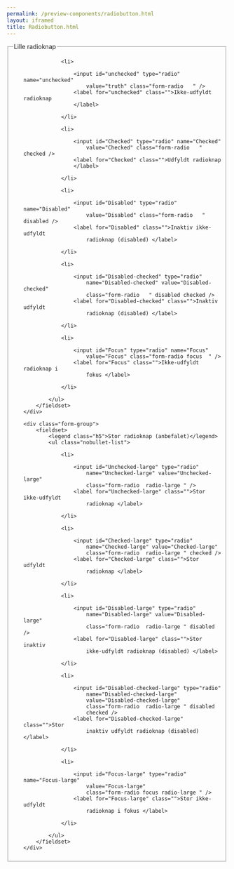 ```yaml
--- 
permalink: /preview-components/radiobutton.html
layout: iframed 
title: Radiobutton.html
---
```

<div class="container">
    <div class="form-group">
        <fieldset>
            <legend class="h5">Lille radioknap</legend>
            <ul class="nobullet-list">

                <li>

                    <input id="unchecked" type="radio" name="unchecked"
                        value="truth" class="form-radio   " />
                    <label for="unchecked" class="">Ikke-udfyldt radioknap
                    </label>

                </li>

                <li>

                    <input id="Checked" type="radio" name="Checked"
                        value="Checked" class="form-radio   " checked />
                    <label for="Checked" class="">Udfyldt radioknap
                    </label>

                </li>

                <li>

                    <input id="Disabled" type="radio" name="Disabled"
                        value="Disabled" class="form-radio   " disabled />
                    <label for="Disabled" class="">Inaktiv ikke-udfyldt
                        radioknap (disabled) </label>

                </li>

                <li>

                    <input id="Disabled-checked" type="radio"
                        name="Disabled-checked" value="Disabled-checked"
                        class="form-radio   " disabled checked />
                    <label for="Disabled-checked" class="">Inaktiv udfyldt
                        radioknap (disabled) </label>

                </li>

                <li>

                    <input id="Focus" type="radio" name="Focus"
                        value="Focus" class="form-radio focus  " />
                    <label for="Focus" class="">Ikke-udfyldt radioknap i
                        fokus </label>

                </li>

            </ul>
        </fieldset>
    </div>

    <div class="form-group">
        <fieldset>
            <legend class="h5">Stor radioknap (anbefalet)</legend>
            <ul class="nobullet-list">

                <li>

                    <input id="Unchecked-large" type="radio"
                        name="Unchecked-large" value="Unchecked-large"
                        class="form-radio  radio-large " />
                    <label for="Unchecked-large" class="">Stor ikke-udfyldt
                        radioknap </label>

                </li>

                <li>

                    <input id="Checked-large" type="radio"
                        name="Checked-large" value="Checked-large"
                        class="form-radio  radio-large " checked />
                    <label for="Checked-large" class="">Stor udfyldt
                        radioknap </label>

                </li>

                <li>

                    <input id="Disabled-large" type="radio"
                        name="Disabled-large" value="Disabled-large"
                        class="form-radio  radio-large " disabled />
                    <label for="Disabled-large" class="">Stor inaktiv
                        ikke-udfyldt radioknap (disabled) </label>

                </li>

                <li>

                    <input id="Disabled-checked-large" type="radio"
                        name="Disabled-checked-large"
                        value="Disabled-checked-large"
                        class="form-radio  radio-large " disabled
                        checked />
                    <label for="Disabled-checked-large" class="">Stor
                        inaktiv udfyldt radioknap (disabled) </label>

                </li>

                <li>

                    <input id="Focus-large" type="radio" name="Focus-large"
                        value="Focus-large"
                        class="form-radio focus radio-large " />
                    <label for="Focus-large" class="">Stor ikke-udfyldt
                        radioknap i fokus </label>

                </li>

            </ul>
        </fieldset>
    </div>
</div>